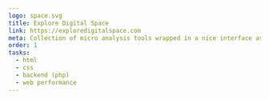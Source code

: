 ```yaml
---
logo: space.svg
title: Explore Digital Space
link: https://exploredigitalspace.com
meta: Collection of micro analysis tools wrapped in a nice interface as a digital marketing campaign built for Base Creative. Heavy use of canvas, SVG and CSS animations.
order: 1
tasks:
  - html
  - css
  - backend (php)
  - web performance
---
```

